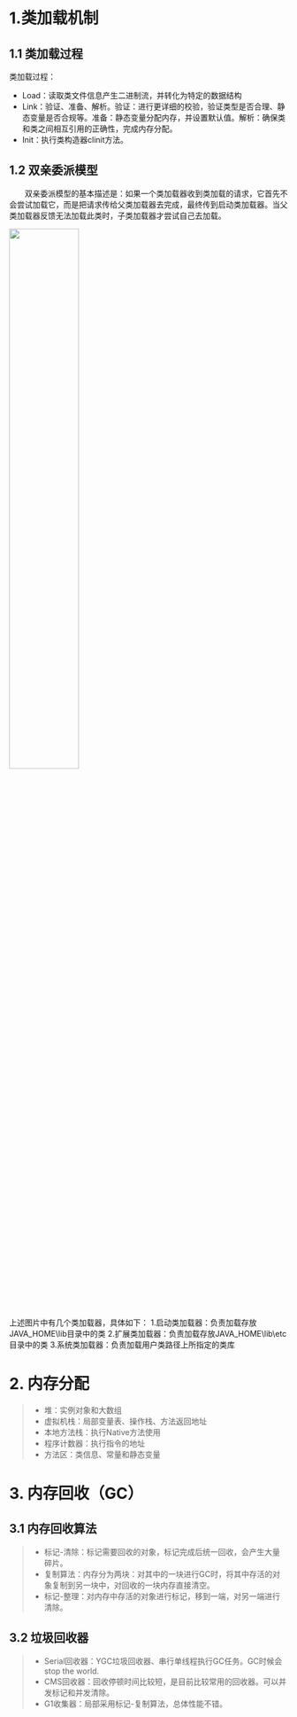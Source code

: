 # 1.类加载机制

## 1.1 类加载过程

类加载过程：
- Load：读取类文件信息产生二进制流，并转化为特定的数据结构
- Link：验证、准备、解析。验证：进行更详细的校验，验证类型是否合理、静态变量是否合规等。准备：静态变量分配内存，并设置默认值。解析：确保类和类之间相互引用的正确性，完成内存分配。
- Init：执行类构造器clinit方法。

## 1.2 双亲委派模型
&emsp;&emsp;双亲委派模型的基本描述是：如果一个类加载器收到类加载的请求，它首先不会尝试加载它，而是把请求传给父类加载器去完成，最终传到启动类加载器。当父类加载器反馈无法加载此类时，子类加载器才尝试自己去加载。

<img src="https://img-blog.csdn.net/20180402141430859?watermark/2/text/aHR0cHM6Ly9ibG9nLmNzZG4ubmV0L3poYW5naGFubHVu/font/5a6L5L2T/fontsize/400/fill/I0JBQkFCMA==/dissolve/70" width="50%" height="50%">

上述图片中有几个类加载器，具体如下：
1.启动类加载器：负责加载存放JAVA_HOME\lib目录中的类
2.扩展类加载器：负责加载存放JAVA_HOME\lib\etc目录中的类
3.系统类加载器：负责加载用户类路径上所指定的类库

# 2. 内存分配

>* 堆：实例对象和大数组
>* 虚拟机栈：局部变量表、操作栈、方法返回地址
>* 本地方法栈：执行Native方法使用
>* 程序计数器：执行指令的地址
>* 方法区：类信息、常量和静态变量

# 3. 内存回收（GC）

## 3.1 内存回收算法

>* 标记-清除：标记需要回收的对象，标记完成后统一回收，会产生大量碎片。
>* 复制算法：内存分为两块：对其中的一块进行GC时，将其中存活的对象复制到另一块中，对回收的一块内存直接清空。
>* 标记-整理：对内存中存活的对象进行标记，移到一端，对另一端进行清除。

## 3.2 垃圾回收器

>* Serial回收器：YGC垃圾回收器、串行单线程执行GC任务。GC时候会stop the world.
>* CMS回收器：回收停顿时间比较短，是目前比较常用的回收器。可以并发标记和并发清除。
>* G1收集器：局部采用标记-复制算法，总体性能不错。
